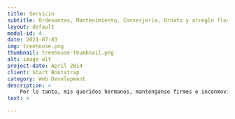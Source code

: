 ```yaml
---
title: Servicio
subtitle: Ordenanzas, Mantenimiento, Conserjería, Ornato y arreglo floral, Diáconos.
layout: default
modal-id: 4
date: 2021-07-03
img: treehouse.png
thumbnail: treehouse-thumbnail.png
alt: image-alt
project-date: April 2014
client: Start Bootstrap
category: Web Development
description: >
    Por lo tanto, mis queridos hermanos, manténganse firmes e inconmovibles, progresando siempre en la obra del Señor, conscientes de que su trabajo en el Señor no es en vano. 1 Corintios 15:58
text: >

---
```

